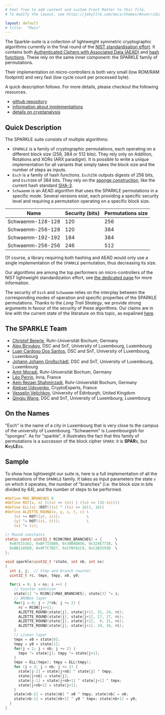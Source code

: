 ```yaml
---
# Feel free to add content and custom Front Matter to this file.
# To modify the layout, see https://jekyllrb.com/docs/themes/#overriding-theme-defaults

layout: default
# title:  "Main"
---
```




The Sparkle-suite is a collection of lightweight symmetric cryptographic algorithms currently in the final round of the [NIST standardisation effort](https://csrc.nist.gov/Projects/lightweight-cryptography/). It contains both [Authenticated Ciphers with Associated Data (AEAD)](https://en.wikipedia.org/wiki/Authenticated_encryption#Authenticated_encryption_with_associated_data_(AEAD)) and [hash functions](https://en.wikipedia.org/wiki/Hash_function). These rely on the same inner component: the SPARKLE family of permutations. 

Their implementation on micro-controllers is both very small (low ROM/RAM footprint) and very fast (low cycle count per processed byte).

A quick description follows. For more details, please checkout the following resources.
- [github repository](https://github.com/cryptolu/sparkle)
- [information about implementations](/implementations)
- [details on cryptanalysis](/cryptanalysis)

## Quick Description

The SPARKLE suite consists of multiple algorithms:
- `SPARKLE` is a family of cryptographic permutations, each operating on a different block size (256, 384 or 512 bits). They rely only on Addition, Rotations and XORs (ARX paradigm). It is possible to write a unique implementation for all variants that simply takes the block size and the number of steps as inputs.
- `Esch` is a family of hash functions. `Esch256` outputs digests of 256 bits, and `Esch384` of 384 bits. They rely on the [sponge construction](https://en.wikipedia.org/wiki/Sponge_function), like the current hash standard [SHA-3](https://en.wikipedia.org/wiki/SHA-3).
- `Schwaemm` is an AEAD algorithm that uses the SPARKLE permutations in a specific mode. Several versions exist, each providing a specific security level and requiring a permutation operating on a specific block size.

| Name | Security (bits) | Permutations size | 
|------|----------------|-------------------|
| Schwaemm-128-128 | 120 | 256 |
| Schwaemm-256-128 | 120 | 384 |
| Schwaemm-192-192 | 184 | 384 |
| Schwaemm-256-256 | 246 | 512 |

Of course, a library requiring both hashing and AEAD would only use a single implementation of the `SPARKLE` permutation, thus decreasing its size.

Our algorithms are among the top performers on micro-controllers of the NIST lightweight standardization effort, see [the dedicated page]() for more information.

The security of `Esch` and `Schwaemm` relies on the interplay between the corresponding modes of operation and specific properties of the SPARKLE permutations. Thanks to the *Long Trail Strategy*, we provide strong arguments in favour of the security of these algorithms. Our claims are in line with the current state of the literature on this topic, as expalined [here]().


## The SPARKLE Team

- [Christof Beierle](https://www.crypto.ruhr-uni-bochum.de/staff/beierle.html.en), Ruhr-Universität Bochum, Germany
- [Alex Biryukov](https://www.cryptolux.org/index.php/Alex_Biryukov), DSC and SnT, University of Luxembourg, Luxembourg
- [Luan Cardoso Dos Santos](https://wwwen.uni.lu/recherche/fstm/dcs/members/luan_cardoso_dos_santos), DSC and SnT, University of Luxembourg, Luxembourg
- [Johann Johann Großschädl](https://sites.google.com/site/groszschaedl/), DSC and SnT, University of Luxembourg, Luxembourg
- [Amir Moradi](https://www.emsec.ruhr-uni-bochum.de/chair/_staff/amir-moradi/), Ruhr-Universität Bochum, Germany
- [Léo Perrin](https://who.paris.inria.fr/Leo.Perrin/), Inria, France
- [Aein Rezaei Shahmirzadi](https://www.emsec.ruhr-uni-bochum.de/chair/_staff/Aein-RezaeiShahmirzadi/), Ruhr-Universität Bochum, Germany
- [Aleksei Udovenko](https://affine.group/), CryptoExperts, France
- [Vesselin Velichkov](https://www.research.ed.ac.uk/en/persons/vesselin-velichkov), University of Edinburgh, United Kingdom
- [Qingju Wang](https://wwwen.uni.lu/snt/people/qingju_wang), DSC and SnT, University of Luxembourg, Luxembourg


## On the Names

"Esch" is the name of a city in Luxembourg that is very close to the campus of the university of Luxembourg. "Schwaemm" is Luxembourgish for "sponges". As for "sparkle", it illustrates the fact that this family of permutations is a successor of the block cipher `SPARX`: it is **SPAR**x, but **K**ey**LE**ss.


## Sample

To show how lightweight our suite is, here is a full implementation of all the permutations of the `SPARKLE` family. It takes as input parameters the state `x` on which it operates, the number of "branches" (i.e. the block size in bits divided by 64), and the number of steps to be performed.

```c
#define MAX_BRANCHES 8
#define ROT(x, n) (((x) >> (n)) | ((x) << (32-(n))))
#define ELL(x) (ROT(((x) ^ ((x) << 16)), 16))
#define ALZETTE_ROUND(x, y, s, t, c) \
    (x) += ROT((y), (s));            \
    (y) ^= ROT((x), (t));            \
    (x) ^= (c);

// Round constants
static const uint32_t RCON[MAX_BRANCHES] = {      \
  0xB7E15162, 0xBF715880, 0x38B4DA56, 0x324E7738, \
  0xBB1185EB, 0x4F7C7B57, 0xCFBFA1C8, 0xC2B3293D  \
};

void sparkle(uint32_t *state, int nb, int ns)
{
  int i, j;  // Step and branch counter
  uint32_t rc, tmpx, tmpy, x0, y0;
  
  for(i = 0; i < ns; i ++) {
    // Counter addition
    state[1] ^= RCON[i%MAX_BRANCHES]; state[3] ^= i;
    // ARXBox layer
    for(j = 0; j < 2*nb; j += 2) {
      rc = RCON[j>>1];
      ALZETTE_ROUND(state[j], state[j+1], 31, 24, rc);
      ALZETTE_ROUND(state[j], state[j+1], 17, 17, rc);
      ALZETTE_ROUND(state[j], state[j+1],  0, 31, rc);
      ALZETTE_ROUND(state[j], state[j+1], 24, 16, rc);
    }
    // Linear layer
    tmpx = x0 = state[0];
    tmpy = y0 = state[1];
    for(j = 2; j < nb; j += 2) {
      tmpx ^= state[j]; tmpy ^= state[j+1];
    }
    tmpx = ELL(tmpx); tmpy = ELL(tmpy);
    for (j = 2; j < nb; j += 2) {
      state[j-2] = state[j+nb] ^ state[j] ^ tmpy;
      state[j+nb] = state[j];
      state[j-1] = state[j+nb+1] ^ state[j+1] ^ tmpx;
      state[j+nb+1] = state[j+1];
    }
    state[nb-2] = state[nb] ^ x0 ^ tmpy; state[nb] = x0;
    state[nb-1] = state[nb+1] ^ y0 ^ tmpx; state[nb+1] = y0;
  }
}
```

